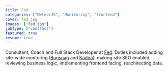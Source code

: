 ```yaml
---
title: Fed
categories: ["MeteorJS", "Monitoring", "frontend"]
cover: fed.jpg
images: ["fed.jpg"]
jobType: ["contract"]
featured: true
resume: true
---
```


Consultant, Coach and Full Stack Developer at [Fed](https://getfednyc.com).  Duties included adding site-wide montoring ([Bugsnag](https://www.bugsnag.com/) and [Kadira](https://github.com/kadira-open/kadira-server)), making site SEO enabled, reviewing business logic, implementing frontend facing, reachitecting data.